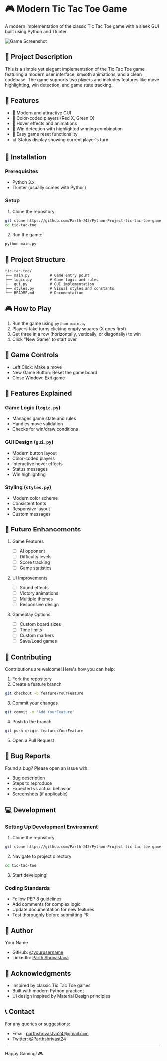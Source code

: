 # 🎮 Modern Tic Tac Toe Game

A modern implementation of the classic Tic Tac Toe game with a sleek GUI built using Python and Tkinter.

![Game Screenshot](screenshot_0f_Game.png)

## 📝 Project Description

This is a simple yet elegant implementation of the Tic Tac Toe game featuring a modern user interface, smooth animations, and a clean codebase. The game supports two players and includes features like move highlighting, win detection, and game state tracking.

## 🎯 Features

- 🎨 Modern and attractive GUI
- 🎪 Color-coded players (Red X, Green O)
- 🌟 Hover effects and animations
- 🎯 Win detection with highlighted winning combination
- 🔄 Easy game reset functionality
- 📊 Status display showing current player's turn

## 🚀 Installation

### Prerequisites

- Python 3.x
- Tkinter (usually comes with Python)

### Setup

1. Clone the repository:

```bash
git clone https://github.com/Parth-243/Python-Project-tic-tac-toe-game-.git
cd tic-tac-toe
```

2. Run the game:

```bash
python main.py
```

## 📁 Project Structure

```
tic-tac-toe/
├── main.py         # Game entry point
├── logic.py        # Game logic and rules
├── gui.py          # GUI implementation
├── styles.py       # Visual styles and constants
└── README.md       # Documentation
```

## 🎮 How to Play

1. Run the game using `python main.py`
2. Players take turns clicking empty squares (X goes first)
3. Get three in a row (horizontally, vertically, or diagonally) to win
4. Click "New Game" to start over

## 🎨 Game Controls

- Left Click: Make a move
- New Game Button: Reset the game board
- Close Window: Exit game

## 🌟 Features Explained

### Game Logic (`logic.py`)

- Manages game state and rules
- Handles move validation
- Checks for win/draw conditions

### GUI Design (`gui.py`)

- Modern button layout
- Color-coded players
- Interactive hover effects
- Status messages
- Win highlighting

### Styling (`styles.py`)

- Modern color scheme
- Consistent fonts
- Responsive layout
- Custom messages

## 🔮 Future Enhancements

1. Game Features

   - [ ] AI opponent
   - [ ] Difficulty levels
   - [ ] Score tracking
   - [ ] Game statistics

2. UI Improvements

   - [ ] Sound effects
   - [ ] Victory animations
   - [ ] Multiple themes
   - [ ] Responsive design

3. Gameplay Options
   - [ ] Custom board sizes
   - [ ] Time limits
   - [ ] Custom markers
   - [ ] Save/Load games

## 🤝 Contributing

Contributions are welcome! Here's how you can help:

1. Fork the repository
2. Create a feature branch

```bash
git checkout -b feature/YourFeature
```

3. Commit your changes

```bash
git commit -m 'Add YourFeature'
```

4. Push to the branch

```bash
git push origin feature/YourFeature
```

5. Open a Pull Request

## 🐛 Bug Reports

Found a bug? Please open an issue with:

- Bug description
- Steps to reproduce
- Expected vs actual behavior
- Screenshots (if applicable)

## 💻 Development

### Setting Up Development Environment

1. Clone the repository

```bash
git clone https://github.com/Parth-243/Python-Project-tic-tac-toe-game-.git
```

2. Navigate to project directory

```bash
cd tic-tac-toe
```

3. Start developing!

### Coding Standards

- Follow PEP 8 guidelines
- Add comments for complex logic
- Update documentation for new features
- Test thoroughly before submitting PR

## 👥 Author

Your Name

- GitHub: [@yourusername](https://github.com/Parth-243)
- LinkedIn: [Parth Shrivastava](https://www.linkedin.com/in/parth-shrivastava-85ba83262/)

## 🙏 Acknowledgments

- Inspired by classic Tic Tac Toe games
- Built with modern Python practices
- UI design inspired by Material Design principles

## 📞 Contact

For any queries or suggestions:

- Email: parthshrivastva24@gmail.com
- Twitter: [@Parthshrivast24](https://x.com/Parthshrivast24)

---

Happy Gaming! 🎮
